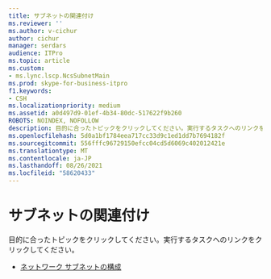 ```yaml
---
title: サブネットの関連付け
ms.reviewer: ''
ms.author: v-cichur
author: cichur
manager: serdars
audience: ITPro
ms.topic: article
ms.custom:
- ms.lync.lscp.NcsSubnetMain
ms.prod: skype-for-business-itpro
f1.keywords:
- CSH
ms.localizationpriority: medium
ms.assetid: a0d497d9-01ef-4b34-80dc-517622f9b260
ROBOTS: NOINDEX, NOFOLLOW
description: 目的に合ったトピックをクリックしてください。実行するタスクへのリンクをクリックしてください。
ms.openlocfilehash: 5d0a1bf1784eea717cc33d9c1ed1dd7b7694182f
ms.sourcegitcommit: 556fffc96729150efcc04cd5d6069c402012421e
ms.translationtype: MT
ms.contentlocale: ja-JP
ms.lasthandoff: 08/26/2021
ms.locfileid: "58620433"
---
```

# <a name="associate-a-subnet"></a>サブネットの関連付け

目的に合ったトピックをクリックしてください。実行するタスクへのリンクをクリックしてください。

- [ネットワーク サブネットの構成](/previous-versions/office/lync-server-2013/lync-server-2013-create-or-modify-network-subnets)